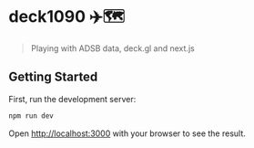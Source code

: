 # deck1090 ✈️🗺️

> Playing with ADSB data, deck.gl and next.js

## Getting Started

First, run the development server:

```bash
npm run dev
```

Open [http://localhost:3000](http://localhost:3000) with your browser to see the result.

